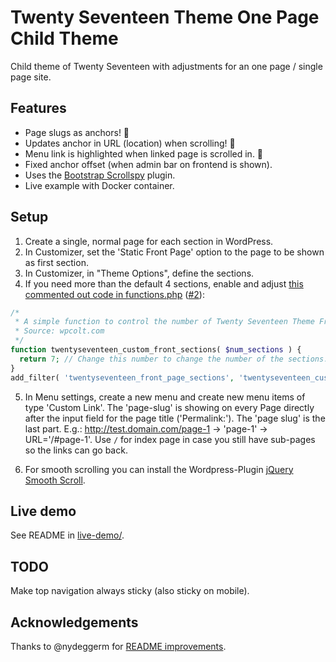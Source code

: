 
# Twenty Seventeen Theme One Page Child Theme

Child theme of Twenty Seventeen with adjustments for an one page / single page site.

## Features
- Page slugs as anchors! 🦄
- Updates anchor in URL (location) when scrolling! 🦄
- Menu link is highlighted when linked page is scrolled in. 🦄
- Fixed anchor offset (when admin bar on frontend is shown).
- Uses the [Bootstrap Scrollspy](https://github.com/twbs/bootstrap/blob/v3-dev/js/scrollspy.js) plugin.
- Live example with Docker container.

## Setup
1. Create a single, normal page for each section in WordPress.
2. In Customizer, set the 'Static Front Page' option to the page to be shown as first section.
3. In Customizer, in "Theme Options", define the sections.
4. If you need more than the default 4 sections, enable and adjust [this commented out code in functions.php](https://github.com/strarsis/twentyseventeen-onepage/blob/master/functions.php#L37-L44) ([#2](https://github.com/strarsis/twentyseventeen-onepage/issues/2#issuecomment-347379212)):
```php
/*
 * A simple function to control the number of Twenty Seventeen Theme Front Page Sections
 * Source: wpcolt.com
 */
function twentyseventeen_custom_front_sections( $num_sections )	{
  return 7; // Change this number to change the number of the sections.
}
add_filter( 'twentyseventeen_front_page_sections', 'twentyseventeen_custom_front_sections' );
````
5. In Menu settings, create a new menu and create new menu items of type 'Custom Link'.
The 'page-slug' is showing on every Page directly after the input field for the page title ('Permalink:'). The 'page slug' is the last part. E.g.: http://test.domain.com/page-1 → 'page-1' → URL='/#page-1'. Use `/` for index page in case you still have sub-pages so the links can go back.

6. For smooth scrolling you can install the Wordpress-Plugin [jQuery Smooth Scroll](https://wordpress.org/plugins/jquery-smooth-scroll/).


## Live demo
See README in [live-demo/](live-demo/).

## TODO
Make top navigation always sticky (also sticky on mobile).

## Acknowledgements
Thanks to @nydeggerm for [README improvements](https://github.com/strarsis/twentyseventeen-onepage/issues/3).
